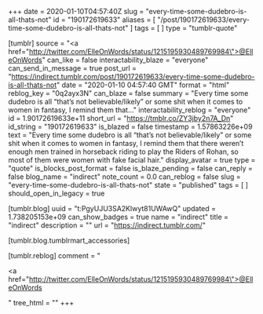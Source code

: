 +++
date = 2020-01-10T04:57:40Z
slug = "every-time-some-dudebro-is-all-thats-not"
id = "190172619633"
aliases = [ "/post/190172619633/every-time-some-dudebro-is-all-thats-not" ]
tags = [ ]
type = "tumblr-quote"

[tumblr]
source = "<a href=\"http://twitter.com/ElleOnWords/status/1215195930489769984\">@ElleOnWords</a>"
can_like = false
interactability_blaze = "everyone"
can_send_in_message = true
post_url = "https://indirect.tumblr.com/post/190172619633/every-time-some-dudebro-is-all-thats-not"
date = "2020-01-10 04:57:40 GMT"
format = "html"
reblog_key = "0q2ayx3N"
can_blaze = false
summary = "Every time some dudebro is all “that’s not believable/likely” or some shit when it comes to women in fantasy, I remind them that..."
interactability_reblog = "everyone"
id = 1.90172619633e+11
short_url = "https://tmblr.co/ZY3jby2n7A_Dn"
id_string = "190172619633"
is_blazed = false
timestamp = 1.57863226e+09
text = "Every time some dudebro is all &ldquo;that&rsquo;s not believable/likely&rdquo; or some shit when it comes to women in fantasy, I remind them that there weren&rsquo;t enough men trained in horseback riding to play the Riders of Rohan, so most of them were women with fake facial hair."
display_avatar = true
type = "quote"
is_blocks_post_format = false
is_blaze_pending = false
can_reply = false
blog_name = "indirect"
note_count = 0.0
can_reblog = false
slug = "every-time-some-dudebro-is-all-thats-not"
state = "published"
tags = [ ]
should_open_in_legacy = true

[tumblr.blog]
uuid = "t:PgyUJU3SA2Klwyt81UWAwQ"
updated = 1.738205153e+09
can_show_badges = true
name = "indirect"
title = "indirect"
description = ""
url = "https://indirect.tumblr.com/"

[tumblr.blog.tumblrmart_accessories]

[tumblr.reblog]
comment = "<p><a href=\"http://twitter.com/ElleOnWords/status/1215195930489769984\">@ElleOnWords</a></p>"
tree_html = ""
+++

